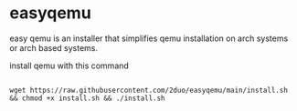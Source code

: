 # easyqemu

easy qemu is an installer that simplifies qemu installation on arch systems or arch based systems.

install qemu with this command
```

wget https://raw.githubusercontent.com/2duo/easyqemu/main/install.sh && chmod +x install.sh && ./install.sh
```
